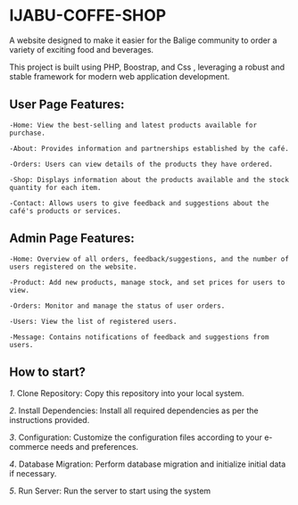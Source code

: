 # IJABU-COFFE-SHOP

A website designed to make it easier for the Balige community to order a variety of exciting food and beverages.

This project is built using PHP, Boostrap, and Css , leveraging a robust and stable framework for modern web application development.

## User Page Features: 

    -Home: View the best-selling and latest products available for purchase.
    
    -About: Provides information and partnerships established by the café.
    
    -Orders: Users can view details of the products they have ordered.
    
    -Shop: Displays information about the products available and the stock quantity for each item.
    
    -Contact: Allows users to give feedback and suggestions about the café's products or services.

## Admin Page Features: 

    -Home: Overview of all orders, feedback/suggestions, and the number of users registered on the website.
    
    -Product: Add new products, manage stock, and set prices for users to view.
    
    -Orders: Monitor and manage the status of user orders.
    
    -Users: View the list of registered users.
    
    -Message: Contains notifications of feedback and suggestions from users.


## How to start?

    
*1*. Clone Repository: Copy this repository into your local system.

*2*. Install Dependencies: Install all required dependencies as per the instructions provided.

*3*. Configuration: Customize the configuration files according to your e-commerce needs and preferences.

*4*. Database Migration: Perform database migration and initialize initial data if necessary.

*5*. Run Server: Run the server to start using the system
